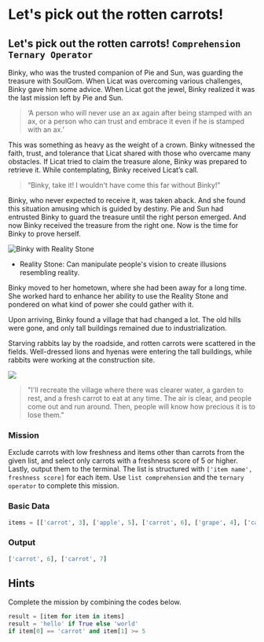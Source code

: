 # Let's pick out the rotten carrots!

## Let's pick out the rotten carrots! `Comprehension` `Ternary Operator`

Binky, who was the trusted companion of Pie and Sun, was guarding the treasure with SoulGom. When Licat was overcoming various challenges, Binky gave him some advice. When Licat got the jewel, Binky realized it was the last mission left by Pie and Sun.

> ‘A person who will never use an ax again after being stamped with an ax, or a person who can trust and embrace it even if he is stamped with an ax.’

This was something as heavy as the weight of a crown. Binky witnessed the faith, trust, and tolerance that Licat shared with those who overcame many obstacles. If Licat tried to claim the treasure alone, Binky was prepared to retrieve it. While contemplating, Binky received Licat’s call.

> “Binky, take it! I wouldn't have come this far without Binky!”

Binky, who never expected to receive it, was taken aback. And she found this situation amusing which is guided by destiny. Pie and Sun had entrusted Binky to guard the treasure until the right person emerged. And now Binky received the treasure from the right one. Now is the time for Binky to prove herself.

![Binky with Reality Stone](./18_1.webp)

- Reality Stone: Can manipulate people's vision to create illusions resembling reality.

Binky moved to her hometown, where she had been away for a long time. She worked hard to enhance her ability to use the Reality Stone and pondered on what kind of power she could gather with it.

Upon arriving, Binky found a village that had changed a lot. The old hills were gone, and only tall buildings remained due to industrialization.

Starving rabbits lay by the roadside, and rotten carrots were scattered in the fields. Well-dressed lions and hyenas were entering the tall buildings, while rabbits were working at the construction site.

![](./18_2.webp)

> "I'll recreate the village where there was clearer water, a garden to rest, and a fresh carrot to eat at any time. The air is clear, and people come out and run around. Then, people will know how precious it is to lose them."

### Mission
Exclude carrots with low freshness and items other than carrots from the given list, and select only carrots with a freshness score of 5 or higher. Lastly, output them to the terminal. The list is structured with `['item name', freshness score]` for each item. Use `list comprehension` and the `ternary operator` to complete this mission.

### Basic Data
```python
items = [['carrot', 3], ['apple', 5], ['carrot', 6], ['grape', 4], ['carrot', 7]]
```

### Output
```python
['carrot', 6], ['carrot', 7]
```

## Hints
Complete the mission by combining the codes below.

```python
result = [item for item in items]
result = 'hello' if True else 'world'
if item[0] == 'carrot' and item[1] >= 5
```